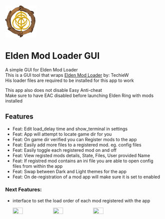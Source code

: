 [TechieW-Loader-Link]: https://www.nexusmods.com/eldenring/mods/117
<img src="https://github.com/WardLordRuby/elden_mod_loader_gui/blob/main/ui/assets/EML_icon.png"  width="20%" height="20%">

# Elden Mod Loader GUI   

A simple GUI for Elden Mod Loader  
This is a GUI tool that wraps [Elden Mod Loader][TechieW-Loader-Link] by: TechieW  
His loader files are required to be installed for this app to work  

This app also does not disable Easy Anti-cheat  
Make sure to have EAC disabled before launching Elden Ring with mods installed  

## Features

* Feat: Edit load_delay time and show_terminal in settings 
* Feat: App will attempt to locate game dir for you  
* Feat: On game dir verified you can Register mods to the app  
* Feat: Easily add more files to a registered mod. eg. config files  
* Feat: Easily toggle each registered mod on and off  
* Feat: View registed mods details, State, Files, User provided Name  
* Feat: If registred mod contains an ini file you are able to open config files from within the app  
* Feat: Swap between Dark and Light themes for the app  
* Feat: On de-registration of a mod app will make sure it is set to enabled  

### Next Features: 

*   interface to set the load order of each mod registered with the app

    <div id="image-screenshots">
        <img src="https://imgur.com/UMhYkns.png" width="26%" height="26%">
        <img src="https://imgur.com/zC08ZKA.png" width="26%" height="26%">
        <img src="https://imgur.com/uT3bF3i.png" width="26%" height="26%">
    </div>
